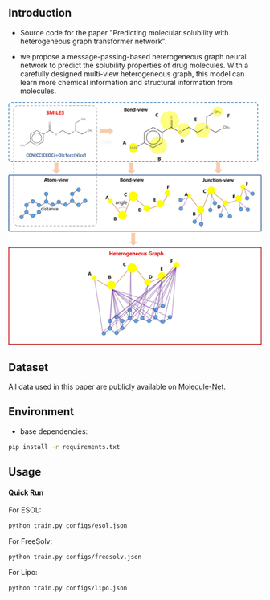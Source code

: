 
## Introduction
* Source code for the paper "Predicting molecular solubility with heterogeneous graph transformer network".

* we propose a message-passing-based heterogeneous graph neural network to predict the solubility properties of drug molecules. With a carefully designed multi-view heterogeneous graph, this model can learn more chemical information and structural information from molecules. 

![Heterogeneous Graph](images/Fig.1.jpg)


## Dataset
All data used in this paper are publicly available on [Molecule-Net](http://moleculenet.org/datasets-1).

## Environment
* base dependencies:
 ```bash
 pip install -r requirements.txt
 ```

## Usage

#### Quick Run
For ESOL:
```bash
python train.py configs/esol.json
```
For FreeSolv:
```bash
python train.py configs/freesolv.json
```
For Lipo:
```bash
python train.py configs/lipo.json
```

